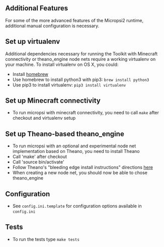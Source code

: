 Additional Features
-----
For some of the more advanced features of the Micropsi2 runtime, additional manual configuration is necessary.


Set up virtualenv
-----
Additional dependencies necessary for running the Toolkit with Minecraft connectivity or theano_engine node nets
require a working virtualenv on your machine.
To install virtualenv on OS X, you could:
* Install [homebrew](http://brew.sh/)
* Use homebrew to install python3 with pip3: `brew install python3`
* Use pip3 to install virtualenv: `pip3 install virtualenv`


Set up Minecraft connectivity
-----
* To run micropsi with minecraft connectivity, you need to call `make` after checkout and virtualenv setup


Set up Theano-based theano_engine
-----
* To run micropsi with an optional and experimental node net implementation based on Theano, you need to install Theano
* Call 'make' after checkout
* Call 'source bin/activate'
* Follow Theano's "bleeding edge install instructions" directions [here](http://deeplearning.net/software/theano/install.html)
* When creating a new node net, you should now be able to chose theano_engine


Configuration
-----
* See `config.ini.template` for configuration options available in `config.ini`


Tests
-----
* To run the tests type `make tests`
